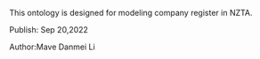 This ontology is designed for modeling company register in NZTA.

Publish: Sep 20,2022

Author:Mave Danmei Li

